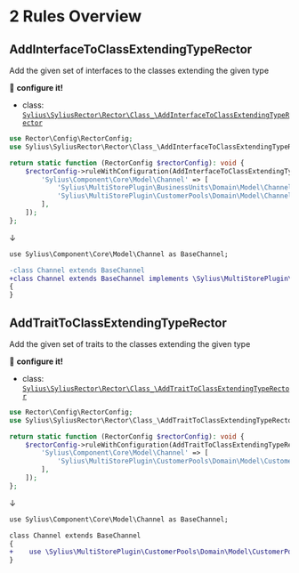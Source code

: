 # 2 Rules Overview

## AddInterfaceToClassExtendingTypeRector

Add the given set of interfaces to the classes extending the given type

:wrench: **configure it!**

- class: [`Sylius\SyliusRector\Rector\Class_\AddInterfaceToClassExtendingTypeRector`](../src/Rector/Class_/AddInterfaceToClassExtendingTypeRector.php)

```php
use Rector\Config\RectorConfig;
use Sylius\SyliusRector\Rector\Class_\AddInterfaceToClassExtendingTypeRector;

return static function (RectorConfig $rectorConfig): void {
    $rectorConfig->ruleWithConfiguration(AddInterfaceToClassExtendingTypeRector::class, [
        'Sylius\Component\Core\Model\Channel' => [
            'Sylius\MultiStorePlugin\BusinessUnits\Domain\Model\ChannelInterface',
            'Sylius\MultiStorePlugin\CustomerPools\Domain\Model\ChannelInterface',
        ],
    ]);
};

```

↓

```diff
use Sylius\Component\Core\Model\Channel as BaseChannel;

-class Channel extends BaseChannel
+class Channel extends BaseChannel implements \Sylius\MultiStorePlugin\BusinessUnits\Domain\Model\ChannelInterface, \Sylius\MultiStorePlugin\CustomerPools\Domain\Model\ChannelInterface
{
}
```

## AddTraitToClassExtendingTypeRector

Add the given set of traits to the classes extending the given type

:wrench: **configure it!**

- class: [`Sylius\SyliusRector\Rector\Class_\AddTraitToClassExtendingTypeRector`](../src/Rector/Class_/AddTraitToClassExtendingTypeRector.php)

```php
use Rector\Config\RectorConfig;
use Sylius\SyliusRector\Rector\Class_\AddTraitToClassExtendingTypeRector;

return static function (RectorConfig $rectorConfig): void {
    $rectorConfig->ruleWithConfiguration(AddTraitToClassExtendingTypeRector::class, [
        'Sylius\Component\Core\Model\Channel' => [
            'Sylius\MultiStorePlugin\CustomerPools\Domain\Model\CustomerPoolAwareTrait',
        ],
    ]);
};


```

↓

```diff
use Sylius\Component\Core\Model\Channel as BaseChannel;

class Channel extends BaseChannel
{
+    use \Sylius\MultiStorePlugin\CustomerPools\Domain\Model\CustomerPoolAwareTrait;
}
```
